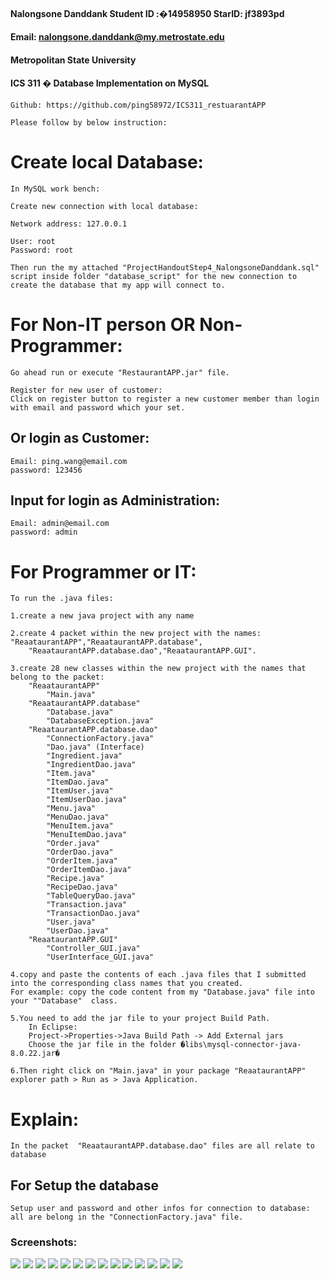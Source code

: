 #### Nalongsone Danddank	Student ID :�14958950	StarID: jf3893pd
#### Email: nalongsone.danddank@my.metrostate.edu
#### Metropolitan State University
#### ICS 311 � Database Implementation on MySQL

	Github: https://github.com/ping58972/ICS311_restuarantAPP

	Please follow by below instruction:

# Create local Database:

	In MySQL work bench:

	Create new connection with local database:

	Network address: 127.0.0.1

	User: root
	Password: root

	Then run the my attached "ProjectHandoutStep4_NalongsoneDanddank.sql" script inside folder "database_script" for the new connection to create the database that my app will connect to.

# For Non-IT person OR Non-Programmer:

	Go ahead run or execute "RestaurantAPP.jar" file.

	Register for new user of customer:
	Click on register button to register a new customer member than login with email and password which your set.

## Or login as Customer:
	Email: ping.wang@email.com
	password: 123456

## Input for login as Administration:

	Email: admin@email.com
	password: admin


# For Programmer or IT:

	To run the .java files:

	1.create a new java project with any name

	2.create 4 packet within the new project with the names: "ReaataurantAPP","ReaataurantAPP.database",
		"ReaataurantAPP.database.dao","ReaataurantAPP.GUI".

	3.create 28 new classes within the new project with the names that belong to the packet:
		"ReaataurantAPP"
			"Main.java"
		"ReaataurantAPP.database"
			"Database.java"
			"DatabaseException.java"
		"ReaataurantAPP.database.dao"
			"ConnectionFactory.java"
			"Dao.java" (Interface)
			"Ingredient.java"
			"IngredientDao.java"
			"Item.java"
			"ItemDao.java"
			"ItemUser.java"
			"ItemUserDao.java"
			"Menu.java"
			"MenuDao.java"
			"MenuItem.java"
			"MenuItemDao.java"
			"Order.java"
			"OrderDao.java"
			"OrderItem.java"
			"OrderItemDao.java"
			"Recipe.java"
			"RecipeDao.java"
			"TableQueryDao.java"
			"Transaction.java"
			"TransactionDao.java"
			"User.java"
			"UserDao.java"
		"ReaataurantAPP.GUI"
			"Controller_GUI.java"
			"UserInterface_GUI.java"

	4.copy and paste the contents of each .java files that I submitted into the corresponding class names that you created. 
	For example: copy the code content from my "Database.java" file into your ""Database"  class.

	5.You need to add the jar file to your project Build Path.
		In Eclipse:
		Project->Properties->Java Build Path -> Add External jars 
		Choose the jar file in the folder �libs\mysql-connector-java-8.0.22.jar�

	6.Then right click on "Main.java" in your package "ReaataurantAPP" explorer path > Run as > Java Application.

# Explain:

	In the packet  "ReaataurantAPP.database.dao" files are all relate to database

## For Setup the database 

	Setup user and password and other infos for connection to database: all are belong in the "ConnectionFactory.java" file.  



### Screenshots:
![](step2_1.png)
![](1.PNG)
![](2.PNG)
![](3.PNG)
![](4.PNG)
![](5.PNG)
![](6.PNG)
![](7.PNG)
![](8.PNG)
![](9.PNG)
![](10.PNG)
![](11.PNG)
![](12.PNG)
![](13.PNG)

	


